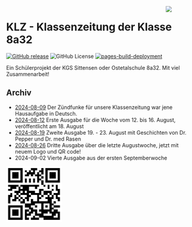 <img src="https://kreier.github.io/KLZ/Bilder/logo.png" width="15%" align="right">

# KLZ - Klassenzeitung der Klasse 8a32

[![GitHub release](https://img.shields.io/github/release/kreier/KLZ.svg)](https://github.com/kreier/KLZ/releases/)
![GitHub License](https://img.shields.io/github/license/LiBeKra/KLZ)
[![pages-build-deployment](https://github.com/kreier/KLZ/actions/workflows/pages/pages-build-deployment/badge.svg)](https://github.com/kreier/KLZ/actions/workflows/pages/pages-build-deployment)


Ein Schülerprojekt der KGS Sittensen oder Ostetalschule 8a32. Mit viel Zusammenarbeit!

## Archiv

- [2024-08-09](docs/Archiv/2024-08-09_Klassenskandal.pdf) Der Zündfunke für unsere Klassenzeitung war jene Hausaufgabe in Deutsch.
- [2024-08-12](docs/Archiv/2024-08-12.pdf) Erste Ausgabe für die Woche vom 12. bis 16. August, veröffentlicht am 18. August
- [2024-08-19](docs/Archiv/2024-08-19.pdf) Zweite Ausgabe 19. - 23. August mit Geschichten von Dr. Pepper und Dr. med Rasen
- [2024-08-26](docs/Archiv/2024-08-26.pdf) Dritte Ausgabe über die letzte Augustwoche, jetzt mit neuem Logo und QR code!
- 2024-09-02 Vierte Ausgabe aus der ersten Septemberwoche

![QR code](docs/Bilder/qr.png)
